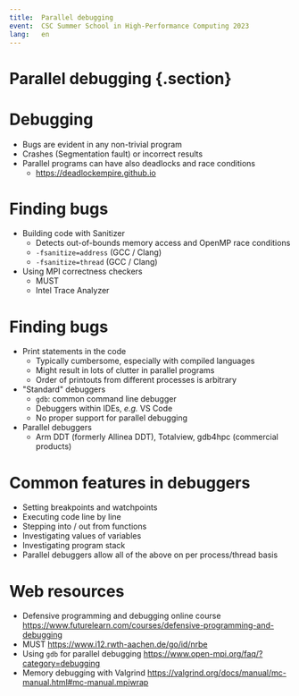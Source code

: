 ```yaml
---
title:  Parallel debugging
event:  CSC Summer School in High-Performance Computing 2023
lang:   en
---
```


# Parallel debugging {.section}

# Debugging

- Bugs are evident in any non-trivial program
- Crashes (Segmentation fault) or incorrect results
- Parallel programs can have also deadlocks and race conditions
    - <https://deadlockempire.github.io>

# Finding bugs

- Building code with Sanitizer
    - Detects out-of-bounds memory access and OpenMP race conditions
    - `-fsanitize=address` (GCC / Clang)
    - `-fsanitize=thread` (GCC / Clang)
- Using MPI correctness checkers
    - MUST
    - Intel Trace Analyzer

# Finding bugs

- Print statements in the code
    - Typically cumbersome, especially with compiled languages
    - Might result in lots of clutter in parallel programs
    - Order of printouts from different processes is arbitrary
- "Standard" debuggers
    - `gdb`: common command line debugger
    - Debuggers within IDEs, *e.g.* VS Code
    - No proper support for parallel debugging
- Parallel debuggers
    - Arm DDT (formerly Allinea DDT), Totalview, gdb4hpc (commercial products)

# Common features in debuggers

- Setting breakpoints and watchpoints
- Executing code line by line
- Stepping into / out from functions
- Investigating values of variables
- Investigating program stack
- Parallel debuggers allow all of the above on per process/thread
  basis

# Web resources

- Defensive programming and debugging online course <https://www.futurelearn.com/courses/defensive-programming-and-debugging>
- MUST <https://www.i12.rwth-aachen.de/go/id/nrbe>
- Using `gdb` for parallel debugging <https://www.open-mpi.org/faq/?category=debugging>
- Memory debugging with Valgrind <https://valgrind.org/docs/manual/mc-manual.html#mc-manual.mpiwrap>
